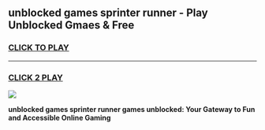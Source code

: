 
## unblocked games sprinter runner - Play Unblocked Gmaes & Free
<h3>
<a href="https://premium.freeplayer.one?title=unblocked_games_sprinter_runner&ref=19F">CLICK TO PLAY</a></h3>
<hr>

<h3>
<a href="https://premium.freeplayer.one?title=unblocked_games_sprinter_runner&ref=19F">CLICK 2 PLAY</a>
  
</h3>

<a href="https://premium.freeplayer.one?title=unblocked_games_sprinter_runner&ref=19F/"><img src="https://clearcache.store/games.png"></a>


**unblocked games sprinter runner games unblocked: Your Gateway to Fun and Accessible Online Gaming**
